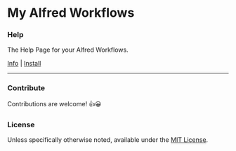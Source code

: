 # My Alfred Workflows

### Help

The Help Page for your Alfred Workflows.

[Info](help) | [Install](help/Help.alfredworkflow)

---

### Contribute

Contributions are welcome! 👍😀

### License

Unless specifically otherwise noted, available under the [MIT License](LICENSE).
